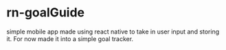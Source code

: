 # rn-goalGuide

simple mobile app made using react native to take in user input and storing it. For now made it into a simple goal tracker.
